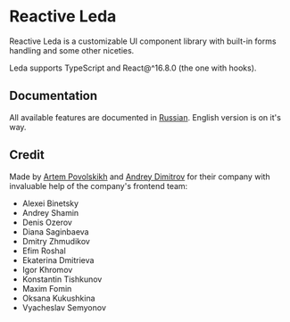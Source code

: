 # Reactive Leda

Reactive Leda is a customizable UI component library with built-in forms handling and some other niceties.

Leda supports TypeScript and React@^16.8.0 (the one with hooks).

## Documentation

All available features are documented in [Russian][1]. English version is on it's way. 


## Credit

Made by [Artem Povolskikh][2] and [Andrey Dimitrov][3] for their company with invaluable help of the company's frontend team:

- Alexei Binetsky
- Andrey Shamin
- Denis Ozerov
- Diana Saginbaeva
- Dmitry Zhmudikov
- Efim Roshal
- Ekaterina Dmitrieva
- Igor Khromov
- Konstantin Tishkunov
- Maxim Fomin
- Oksana Kukushkina
- Vyacheslav Semyonov


[1]: https://leda.esphere.ru
[2]: https://github.com/Apollo-11
[3]: https://github.com/777PolarFox777
